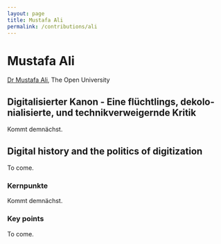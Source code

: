 ```yaml
---
layout: page
title: Mustafa Ali
permalink: /contributions/ali
---
```


# Mustafa Ali

[Dr Mustafa Ali](http://www.open.ac.uk/people/sma78), The Open University

<div class="language-container">
<section lang="de" markdown="1">

## Digitalisierter Kanon - Eine flüchtlings, dekolonialisierte, und technikverweigernde Kritik

Kommt demnächst.

</section>
<section lang="en" markdown="1">

## Digital history and the politics of digitization

To come.

</section>
</div>

<div class="language-container">
<section lang="de" markdown="1">

### Kernpunkte

Kommt demnächst.

</section>
<section lang="en" markdown="1">

### Key points

To come.

</section>
</div>
